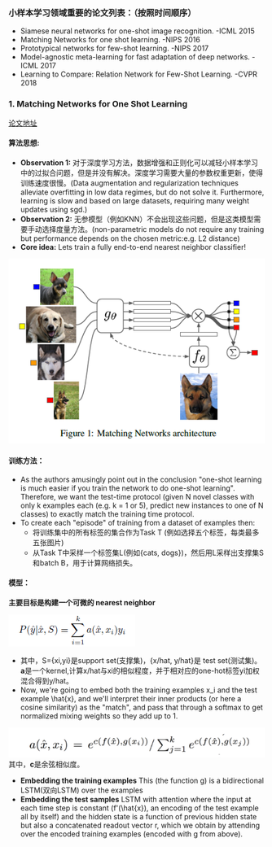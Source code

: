 ### 小样本学习领域重要的论文列表：（按照时间顺序）
- Siamese neural networks for one-shot image recognition. -ICML 2015
- Matching Networks for one shot learning. -NIPS 2016
- Prototypical networks for few-shot learning. -NIPS 2017
- Model-agnostic meta-learning for fast adaptation of deep networks. -ICML 2017
- Learning to Compare: Relation Network for Few-Shot Learning. -CVPR 2018

### 1. Matching Networks for One Shot Learning
[论文地址](https://arxiv.org/pdf/1606.04080.pdf)

#### 算法思想:
- **Observation 1:** 对于深度学习方法，数据增强和正则化可以减轻小样本学习中的过拟合问题，但是并没有解决。深度学习需要大量的参数权重更新，使得训练速度很慢。(Data augmentation and regularization techniques alleviate overfitting in low data regimes, but do not solve it. Furthermore, learning is slow and based on large datasets, requiring many weight updates using sgd.)
- **Observation 2:** 无参模型（例如KNN）不会出现这些问题，但是这类模型需要手动选择度量方法。(non-parametric models do not require any training but performance depends on the chosen metric:e.g. L2 distance)
- **Core idea:** Lets train a fully end-to-end nearest neighbor classifier!

![](https://github.com/wangyao049/Paper_note/blob/master/image/7.png)

#### 训练方法：
- As the authors amusingly point out in the conclusion "one-shot learning is much easier if you train the network to do one-shot learning". Therefore, we want the test-time protocol (given N novel classes with only k examples each (e.g. k = 1 or 5), predict new instances to one of N classes) to exactly match the training time protocol. 
- To create each "episode" of training from a dataset of examples then:
    - 将训练集中的所有标签的集合作为Task T (例如选择五个标签，每类最多五张图片)
    - 从Task T中采样一个标签集L(例如{cats, dogs})，然后用L采样出支撑集S和batch B，用于计算网络损失。
    
#### 模型：
**主要目标是构建一个可微的 nearest neighbor**

![](https://github.com/wangyao049/Paper_note/blob/master/image/8.png)

- 其中，S={xi,yi}是support set(支撑集)，{x/hat, y/hat}是 test set(测试集)。**a**是一个kernel,计算x/hat与xi的相似程度，并于相对应的one-hot标签yi加权混合得到y/hat。
- Now, we're going to embed both the training examples x_i and the test example \hat{x}, and we'll interpret their inner products (or here a cosine similarity) as the "match", and pass that through a softmax to get normalized mixing weights so they add up to 1. 

![](https://github.com/wangyao049/Paper_note/blob/master/image/9.png)
其中，**c**是余弦相似度。

- **Embedding the training examples** This (the function g) is a bidirectional LSTM(双向LSTM) over the examples
- **Embedding the test samples** LSTM with attention where the input at each time step is constant (f'(\hat{x}), an encoding of the test example all by itself) and the hidden state is a function of previous hidden state but also a concatenated readout vector r, which we obtain by attending over the encoded training examples (encoded with g from above).
